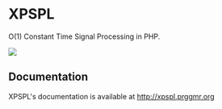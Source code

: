 # XPSPL

O(1) Constant Time Signal Processing in PHP.

<img src="http://xpspl.prggmr.org/en/xspel/_images/emit_graph_upper.png" />

## Documentation

XPSPL's documentation is available at http://xpspl.prggmr.org
